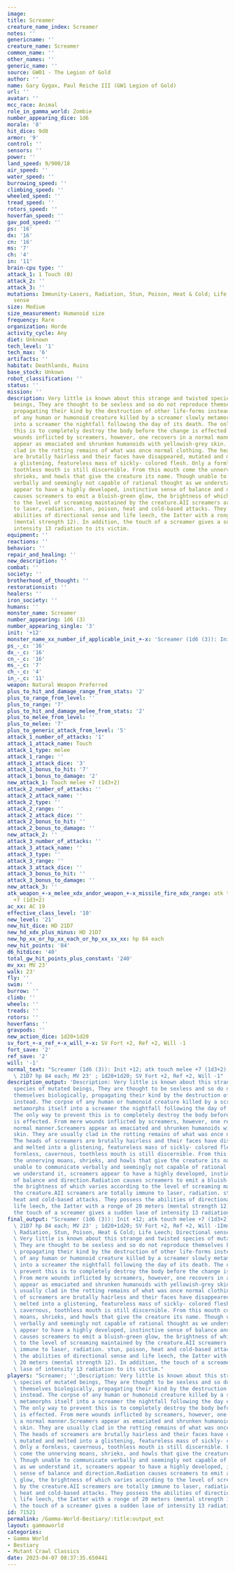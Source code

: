 ```yaml
---
image: 
title: Screamer
creature_name_index: Screamer
notes: ''
genericname: ''
creature_name: Screamer
common_name: ''
other_names: ''
generic_name: ''
source: GW01 - The Legion of Gold
author: ''
name: Gary Gygax, Paul Reiche III (GW1 Legion of Gold)
url: ''
avatar: ''
mcc_race: Animal
role_in_gamma_world: Zombie
number_appearing_dice: 1d6
morale: '8'
hit_dice: 9d8
armor: '9'
control: ''
sensors: ''
power: ''
land_speed: 9/900/18
air_speed: ''
water_speed: ''
burrowing_speed: ''
climbing_speed: ''
wheeled_speed: ''
tread_speed: ''
rotors_speed: ''
hoverfan_speed: ''
gav_pod_speed: ''
ps: '16'
dx: '16'
cn: '16'
ms: '7'
ch: '4'
in: '11'
brain-cpu type: ''
attack_1: 1 Touch (0)
attack_2: ''
attack_3: ''
mutations: Immunity-Lasers, Radiation, Stun, Poison, Heat & Cold; Life Leech; Directional
  sense
size: Medium
size_measurement: Humanoid size
frequency: Rare
organization: Horde
activity_cycle: Any
diet: Unknown
tech_level: '1'
tech_max: '6'
artifacts: ''
habitat: Deathlands, Ruins
base_stock: Unkown
robot_classification: ''
status: ''
mission: ''
description: Very little is known about this strange and twisted species of mutated
  beings, They are thought to be sexless and so do not reproduce themselves biologically,
  propagating their kind by the destruction of other life-forms instead. The corpse
  of any human or humonoid creature killed by a screamer slowly metamorphs itself
  into a screamer the nightfall following the day of its death. The only way to prevent
  this is to completely destroy the body before the change is effected. From mere
  wounds inflicted by screamers, however, one recovers in a normal manner.Screamers
  appear as emaciated and shrunken humanoids with yellowish-grey skin. They are usually
  clad in the rotting remains of what was once normal clothing. The heads of screamers
  are brutally hairless and their faces have disappeared, mutated and melted into
  a glistening, featureless mass of sickly- colored flesh. Only a formless, cavernous,
  toothless mouth is still discernible. From this mouth come the unnerving moans,
  shrieks, and howls that give the creature its name. Though unable to communicate
  verbally and seemingly not capable of rational thought as we understand it, screamers
  appear to have a highly developed, instinctive sense of balance and direction.Radiation
  causes screamers to emit a bluish-green glow, the brightness of which varies according
  to the level of screaming maintained by the creature.AII screamers are totally immune
  to laser, radiation. stun, poison, heat and cold-based attacks. They possess the
  abilities of directional sense and life leech, the Iatter with a ronge of 20 meters
  (mental strength 12). In addition, the touch of a screamer gives a sudden lase of
  intensity 13 radiation to its victim.
equipment: ''
reactions: ''
behavior: ''
repair_and_healing: ''
new_description: ''
combat: ''
society: ''
brotherhood_of_thought: ''
restorationsist: ''
healers: ''
iron_society: ''
humans: ''
monster_name: Screamer
number_appearing: 1d6 (3)
number_appearing_single: '3'
init: '+12'
monster_name_xx_number_if_applicable_init_+-x: 'Screamer (1d6 (3)): Init +12'
ps_-_c: '16'
dx_-_c: '16'
cn_-_c: '16'
ms_-_c: '7'
ch_-_c: '4'
in_-_c: '11'
weapon: Natural Weapon Preferred
plus_to_hit_and_damage_range_from_stats: '2'
plus_to_range_from_level: ''
plus_to_range: '7'
plus_to_hit_and_damage_melee_from_stats: '2'
plus_to_melee_from_level: ''
plus_to_melee: '7'
plus_to_generic_attack_from_level: '5'
attack_1_number_of_attacks: '1'
attack_1_attack_name: Touch
attack_1_type: melee
attack_1_range: ''
attack_1_attack_dice: '3'
attack_1_bonus_to_hit: '7'
attack_1_bonus_to_damage: '2'
new_attack_1: Touch melee +7 (1d3+2)
attack_2_number_of_attacks: ''
attack_2_attack_name: ''
attack_2_type: ''
attack_2_range: ''
attack_2_attack_dice: ''
attack_2_bonus_to_hit: ''
attack_2_bonus_to_damage: ''
new_attack_2: ''
attack_3_number_of_attacks: ''
attack_3_attack_name: ''
attack_3_type: ''
attack_3_range: ''
attack_3_attack_dice: ''
attack_3_bonus_to_hit: ''
attack_3_bonus_to_damage: ''
new_attack_3: ''
atk_weapon_+-x_melee_xdx_andor_weapon_+-x_missile_fire_xdx_range: atk touch melee
  +7 (1d3+2)
ac_xx: AC 19
effective_class_level: '10'
new_level: '21'
new_hit_dice: HD 21D7
new_hd_xdx_plus_minus: HD 21D7
new_hp_xx_or_hp_xx_each_or_hp_xx_xx_xx: hp 84 each
new_hit_points: '84'
d6_hitdice: '40'
total_gw_hit_points_plus_constant: '240'
mv_xx: MV 23'
walk: 23'
fly: ''
swim: ''
burrow: ''
climb: ''
wheels: ''
treads: ''
rotors: ''
hoverfans: ''
gravpods: ''
new_action_dice: 1d20+1d20
sv_fort_+-x_ref_+-x_will_+-x: SV Fort +2, Ref +2, Will -1
fort_save: '2'
ref_save: '2'
will: '-1'
normal_text: "Screamer (1d6 (3)): Init +12; atk touch melee +7 (1d3+2); AC 19; HD\
  \ 21D7 hp 84 each; MV 23' ; 1d20+1d20; SV Fort +2, Ref +2, Will -1"
description_output: 'Description: Very little is known about this strange and twisted
  species of mutated beings, They are thought to be sexless and so do not reproduce
  themselves biologically, propagating their kind by the destruction of other life-forms
  instead. The corpse of any human or humonoid creature killed by a screamer slowly
  metamorphs itself into a screamer the nightfall following the day of its death.
  The only way to prevent this is to completely destroy the body before the change
  is effected. From mere wounds inflicted by screamers, however, one recovers in a
  normal manner.Screamers appear as emaciated and shrunken humanoids with yellowish-grey
  skin. They are usually clad in the rotting remains of what was once normal clothing.
  The heads of screamers are brutally hairless and their faces have disappeared, mutated
  and melted into a glistening, featureless mass of sickly- colored flesh. Only a
  formless, cavernous, toothless mouth is still discernible. From this mouth come
  the unnerving moans, shrieks, and howls that give the creature its name. Though
  unable to communicate verbally and seemingly not capable of rational thought as
  we understand it, screamers appear to have a highly developed, instinctive sense
  of balance and direction.Radiation causes screamers to emit a bluish-green glow,
  the brightness of which varies according to the level of screaming maintained by
  the creature.AII screamers are totally immune to laser, radiation. stun, poison,
  heat and cold-based attacks. They possess the abilities of directional sense and
  life leech, the Iatter with a ronge of 20 meters (mental strength 12). In addition,
  the touch of a screamer gives a sudden lase of intensity 13 radiation to its victim.'
final_output: "Screamer (1d6 (3)): Init +12; atk touch melee +7 (1d3+2); AC 19; HD\
  \ 21D7 hp 84 each; MV 23' ; 1d20+1d20; SV Fort +2, Ref +2, Will -1Immunity-Lasers,\
  \ Radiation, Stun, Poison, Heat & Cold; Life Leech; Directional senseDescription:\
  \ Very little is known about this strange and twisted species of mutated beings,\
  \ They are thought to be sexless and so do not reproduce themselves biologically,\
  \ propagating their kind by the destruction of other life-forms instead. The corpse\
  \ of any human or humonoid creature killed by a screamer slowly metamorphs itself\
  \ into a screamer the nightfall following the day of its death. The only way to\
  \ prevent this is to completely destroy the body before the change is effected.\
  \ From mere wounds inflicted by screamers, however, one recovers in a normal manner.Screamers\
  \ appear as emaciated and shrunken humanoids with yellowish-grey skin. They are\
  \ usually clad in the rotting remains of what was once normal clothing. The heads\
  \ of screamers are brutally hairless and their faces have disappeared, mutated and\
  \ melted into a glistening, featureless mass of sickly- colored flesh. Only a formless,\
  \ cavernous, toothless mouth is still discernible. From this mouth come the unnerving\
  \ moans, shrieks, and howls that give the creature its name. Though unable to communicate\
  \ verbally and seemingly not capable of rational thought as we understand it, screamers\
  \ appear to have a highly developed, instinctive sense of balance and direction.Radiation\
  \ causes screamers to emit a bluish-green glow, the brightness of which varies according\
  \ to the level of screaming maintained by the creature.AII screamers are totally\
  \ immune to laser, radiation. stun, poison, heat and cold-based attacks. They possess\
  \ the abilities of directional sense and life leech, the Iatter with a ronge of\
  \ 20 meters (mental strength 12). In addition, the touch of a screamer gives a sudden\
  \ lase of intensity 13 radiation to its victim."
players: "Screamer; '';Description: Very little is known about this strange and twisted\
  \ species of mutated beings, They are thought to be sexless and so do not reproduce\
  \ themselves biologically, propagating their kind by the destruction of other life-forms\
  \ instead. The corpse of any human or humonoid creature killed by a screamer slowly\
  \ metamorphs itself into a screamer the nightfall following the day of its death.\
  \ The only way to prevent this is to completely destroy the body before the change\
  \ is effected. From mere wounds inflicted by screamers, however, one recovers in\
  \ a normal manner.Screamers appear as emaciated and shrunken humanoids with yellowish-grey\
  \ skin. They are usually clad in the rotting remains of what was once normal clothing.\
  \ The heads of screamers are brutally hairless and their faces have disappeared,\
  \ mutated and melted into a glistening, featureless mass of sickly- colored flesh.\
  \ Only a formless, cavernous, toothless mouth is still discernible. From this mouth\
  \ come the unnerving moans, shrieks, and howls that give the creature its name.\
  \ Though unable to communicate verbally and seemingly not capable of rational thought\
  \ as we understand it, screamers appear to have a highly developed, instinctive\
  \ sense of balance and direction.Radiation causes screamers to emit a bluish-green\
  \ glow, the brightness of which varies according to the level of screaming maintained\
  \ by the creature.AII screamers are totally immune to laser, radiation. stun, poison,\
  \ heat and cold-based attacks. They possess the abilities of directional sense and\
  \ life leech, the Iatter with a ronge of 20 meters (mental strength 12). In addition,\
  \ the touch of a screamer gives a sudden lase of intensity 13 radiation to its victim.|"
id: 71521
permalink: /Gamma-World-Bestiary/:title:output_ext
layout: gammaworld
categories:
- Gamma World
- Bestiary
- Mutant Crawl Classics
date: 2023-04-07 08:37:35.650441
---
```

